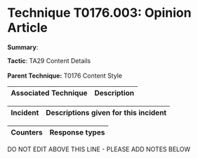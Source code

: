 # Technique T0176.003: Opinion Article

**Summary**: 

**Tactic**: TA29 Content Details <br><br>**Parent Technique:** T0176 Content Style


| Associated Technique | Description |
| --------- | ------------------------- |



| Incident | Descriptions given for this incident |
| -------- | -------------------- |



| Counters | Response types |
| -------- | -------------- |


DO NOT EDIT ABOVE THIS LINE - PLEASE ADD NOTES BELOW